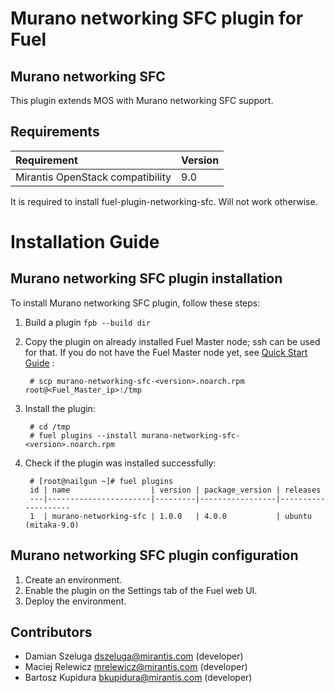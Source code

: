 Murano networking SFC plugin for Fuel
=======================

Murano networking SFC
--------------

This plugin extends MOS with Murano networking SFC support.

Requirements
------------

| Requirement                      | Version |
|:---------------------------------|:--------|
| Mirantis OpenStack compatibility | 9.0     |

It is required to install fuel-plugin-networking-sfc. Will not work otherwise.

Installation Guide
==================

Murano networking SFC plugin installation
---------------------------

To install Murano networking SFC plugin, follow these steps:

1. Build a plugin `fpb --build dir`

2. Copy the plugin on already installed Fuel Master node; ssh can be used for
    that. If you do not have the Fuel Master node yet, see
    [Quick Start Guide](https://software.mirantis.com/quick-start/) :

        # scp murano-networking-sfc-<version>.noarch.rpm root@<Fuel_Master_ip>:/tmp

3. Install the plugin:

        # cd /tmp
        # fuel plugins --install murano-networking-sfc-<version>.noarch.rpm

4. Check if the plugin was installed successfully:

        # [root@nailgun ~]# fuel plugins
        id | name                  | version | package_version | releases
        ---|-----------------------|---------|-----------------|--------------------
        1  | murano-networking-sfc | 1.0.0   | 4.0.0           | ubuntu (mitaka-9.0)

Murano networking SFC plugin configuration
----------------------------

1. Create an environment.
2. Enable the plugin on the Settings tab of the Fuel web UI.
3. Deploy the environment.

Contributors
------------

 * Damian Szeluga <dszeluga@mirantis.com> (developer)
 * Maciej Relewicz <mrelewicz@mirantis.com> (developer)
 * Bartosz Kupidura <bkupidura@mirantis.com> (developer)
